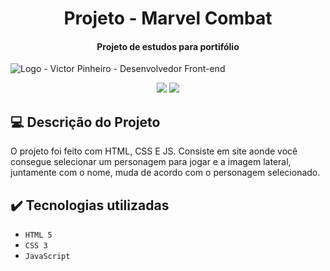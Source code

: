 <h1 align="center"> Projeto - Marvel Combat </h1>
<h4 align="center"> Projeto de estudos para portifólio</h2>

![Logo - Victor Pinheiro - Desenvolvedor Front-end](https://user-images.githubusercontent.com/95004377/174158153-37099dda-fc23-4245-9248-f8c3eab7668f.png)

<p align="center">
 <img src="https://img.shields.io/github/issues/VictorPnheiro/projeto-marvel"/>
 <img src="https://img.shields.io/website?down_message=Offline&up_message=Online&url=https%3A%2F%2Fvictorpnheiro.github.io%2Fprojeto-marvel%2F"/>
</p>

## 💻 Descrição do Projeto
<p>
 O projeto foi feito com HTML, CSS E JS.
 Consiste em site aonde você consegue selecionar um personagem para jogar e a imagem lateral, juntamente com o nome, muda de acordo com o personagem selecionado.
</p>

## ✔️ Tecnologias utilizadas
- ``HTML 5``
- ``CSS 3``
- ``JavaScript``
